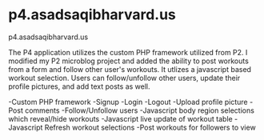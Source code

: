 p4.asadsaqibharvard.us
======================

p4.asadsaqibharvard.us

The P4 application utilizes the custom PHP framework utilized from P2. I modified my P2 microblog project and added the ability to post workouts from a form and follow other user's workouts. 
It utlizes a javascript based workout selection. Users can follow/unfollow other users, update their profile pictures, and add text posts as well. 

-Custom PHP framework
-Signup
-Login
-Logout
-Upload profile picture
-Post comments
-Follow/Unfollow users
-Javascript body region selections which reveal/hide workouts
-Javascript live update of workout table
-Javascript Refresh workout selections
-Post workouts for followers to view
